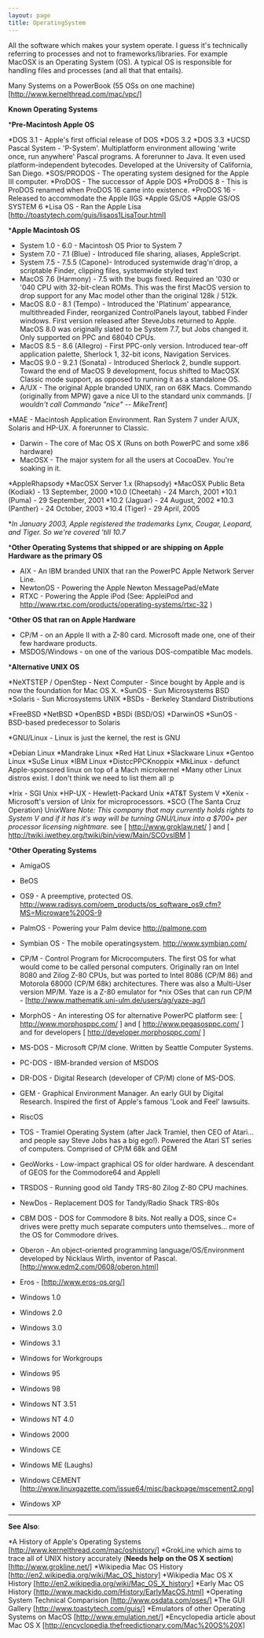 ```yaml
---
layout: page
title: OperatingSystem
---
```




All the software which makes your system operate. I guess it's technically referring to processes and not to frameworks/libraries. For example MacOSX is an Operating System (OS).  A typical OS is responsible for handling files and processes
(and all that that entails).

Many Systems on a PowerBook (55 OSs on one machine)  [http://www.kernelthread.com/mac/vpc/]

**Known Operating Systems**

***Pre-Macintosh Apple OS**

*DOS 3.1 -  Apple's first official release of DOS
*DOS 3.2
*DOS 3.3
*UCSD Pascal System - 'P-System'. Multiplatform environment allowing 'write once, run anywhere' Pascal programs. A forerunner to Java.  It even used platform-independent bytecodes. Developed at the University of California, San Diego.
*SOS/PRODOS - The operating system designed for the Apple III computer.
*ProDOS - The successor of Apple DOS
*ProDOS 8 - This is ProDOS renamed when ProDOS 16 came into existence.
*ProDOS 16 - Released to accommodate the Apple IIGS
*Apple GS/OS
*Apple GS/OS SYSTEM 6
*Lisa OS - Ran the Apple Lisa [http://toastytech.com/guis/lisaos1LisaTour.html]

***Apple Macintosh OS**

* System 1.0 - 6.0 - Macintosh OS Prior to System 7
* System 7.0 - 7.1 (Blue) - Introduced file sharing, aliases, AppleScript.
* System 7.5 - 7.5.5 (Capone)-  Introduced systemwide drag'n'drop, a scriptable Finder, clipping files, systemwide styled text
* MacOS 7.6 (Harmony) - 7.5 with the bugs fixed. Required an '030 or '040 CPU with 32-bit-clean ROMs. This was the first MacOS version to drop support for any Mac model other than the original 128k / 512k.
* MacOS 8.0 - 8.1 (Tempo) - Introduced the 'Platinum' appearance, multithreaded Finder, reorganized ControlPanels layout, tabbed Finder windows. First version released after SteveJobs returned to Apple. MacOS 8.0 was originally slated to be System 7.7, but Jobs changed it. Only supported on PPC and 68040 CPUs. 
* MacOS 8.5 - 8.6 (Allegro) - First PPC-only version. Introduced tear-off application palette, Sherlock 1, 32-bit icons, Navigation Services.
* MacOS 9.0 - 9.2.1 (Sonata) - Introduced Sherlock 2, bundle support. Toward the end of MacOS 9 development, focus shifted to MacOSX Classic mode support, as opposed to running it as a standalone OS.
* A/UX - The original Apple branded UNIX, ran on 68K Macs.  Commando (originally from MPW) gave a nice UI to the standard unix commands. [*I wouldn't call Commando "nice" -- MikeTrent*]

*MAE - Macintosh Application Environment. Ran System 7 under A/UX, Solaris and HP-UX. A forerunner to Classic.

* Darwin - The core of Mac OS X (Runs on both PowerPC and some x86 hardware)
* MacOSX - The major system for all the users at CocoaDev. You're soaking in it.

*AppleRhapsody
*MacOSX Server 1.x (Rhapsody)
*MacOSX Public Beta (Kodiak) - 13 September, 2000
*10.0 (Cheetah) - 24 March, 2001
*10.1 (Puma) - 29 September, 2001
*10.2 (Jaguar) - 24 August, 2002
*10.3 (Panther) - 24 October, 2003
*10.4 (Tiger) - 29 April, 2005

**In January 2003, Apple registered the trademarks Lynx, Cougar, Leopard, and Tiger. So we're covered 'till 10.7*


***Other Operating Systems that shipped or are shipping on Apple Hardware as the primary OS**

* AIX - An IBM branded UNIX that ran the PowerPC Apple Network Server Line.
* NewtonOS - Powering the Apple Newton MessagePad/eMate
* RTXC - Powering the Apple iPod (See: AppleiPod and http://www.rtxc.com/products/operating-systems/rtxc-32 )

***Other OS that ran on Apple Hardware**

* CP/M - on an Apple II with a Z-80 card. Microsoft made one, one of their few hardware products.
* MSDOS/Windows - on one of the various DOS-compatible Mac models.

***Alternative UNIX OS**

*NeXTSTEP / OpenStep - Next Computer - Since bought by Apple and is now the foundation for Mac OS X.
*SunOS - Sun Microsystems BSD
*Solaris - Sun Microsystems UNIX
*BSDs - Berkeley Standard Distributions

*FreeBSD
*NetBSD
*OpenBSD
*BSDi (BSD/OS)
*DarwinOS
*SunOS - BSD-based predecessor to Solaris

*GNU/Linux -  Linux is just the kernel, the rest is GNU

*Debian Linux
*Mandrake Linux
*Red Hat Linux
*Slackware Linux
*Gentoo Linux
*SuSe Linux
*IBM Linux
*DistccPPCKnoppix
*MkLinux - defunct Apple-sponsored linux on top of a Mach microkernel
*Many other Linux distros exist. I don't think we need to list them all :p

*Irix - SGI Unix
*HP-UX - Hewlett-Packard Unix
*AT&T System V
*Xenix - Microsoft's version of Unix for microprocessors.
*SCO (The Santa Cruz Operation) UnixWare *Note: This company that may currently holds rights to System V and if it has it's way will be turning GNU/Linux into a $700+ per processor licensing nightmare.* see [ http://www.groklaw.net/ ] and [ http://twiki.iwethey.org/twiki/bin/view/Main/SCOvsIBM ]

***Other Operating Systems**

* AmigaOS
* BeOS
* OS9 - A preemptive, protected OS. http://www.radisys.com/oem_products/os_software_os9.cfm?MS=Microware%20OS-9
* PalmOS - Powering your Palm device http://palmone.com
* Symbian OS - The mobile operatingsystem. http://www.symbian.com/
* CP/M - Control Program for Microcomputers. The first OS for what would come to be called personal computers. Originally ran on Intel 8080 and Zilog Z-80 CPUs, but was ported to Intel 8086 (CP/M 86) and Motorola 68000 (CP/M 68k) architectures. There was also a Multi-User version MP/M. Yaze is a Z-80 emulator for *nix OSes that can run CP/M - [http://www.mathematik.uni-ulm.de/users/ag/yaze-ag/] 
* MorphOS - An interesting OS for alternative PowerPC platform see: [ http://www.morphosppc.com/ ] and [ http://www.pegasosppc.com/ ] and for developers [ http://developer.morphosppc.com/ ]
* MS-DOS - Microsoft CP/M clone. Written by Seattle Computer Systems.
* PC-DOS - IBM-branded version of MSDOS
* DR-DOS - Digital Research (developer of CP/M) clone of MS-DOS.
* GEM - Graphical Environment Manager. An early GUI by Digital Research. Inspired the first of Apple's famous 'Look and Feel' lawsuits.
* RiscOS
* TOS - Tramiel Operating System (after Jack Tramiel, then CEO of Atari... and people say Steve Jobs has a big ego!). Powered the Atari ST series of computers. Comprised of CP/M 68k and GEM
* GeoWorks - Low-impact graphical OS for older hardware. A descendant of GEOS for the Commodore64 and AppleII
* TRSDOS - Running good old Tandy TRS-80 Zilog Z-80 CPU machines.
* NewDos - Replacement DOS for Tandy/Radio Shack TRS-80s
* CBM DOS - DOS for Commodore 8 bits. Not really a DOS, since C= drives were pretty much separate computers unto themselves... more of the OS for Commodore drives.
* Oberon - An object-oriented programming language/OS/Environment developed by Nicklaus Wirth, inventor of Pascal. [http://www.edm2.com/0608/oberon.html]
* Eros - [http://www.eros-os.org/]


* Windows 1.0
* Windows 2.0
* Windows 3.0
* Windows 3.1
* Windows for Workgroups
* Windows 95
* Windows 98
* Windows NT 3.51
* Windows NT 4.0
* Windows 2000
* Windows CE
* Windows ME (Laughs)
* Windows CEMENT [http://www.linuxgazette.com/issue64/misc/backpage/mscement2.png]
* Windows XP



----

**See Also**:

*A History of Apple's Operating Systems [http://www.kernelthread.com/mac/oshistory/]
*GrokLine which aims to trace all of UNIX history accurately (**Needs help on the OS X section**) [http://www.grokline.net/]
*Wikipedia Mac OS History [http://en2.wikipedia.org/wiki/Mac_OS_history]
*Wikipedia Mac OS X History [http://en2.wikipedia.org/wiki/Mac_OS_X_history]
*Early Mac OS History [http://www.mackido.com/History/EarlyMacOS.html]
*Operating System Technical Comparision [http://www.osdata.com/oses/]
*The GUI Gallery [http://www.toastytech.com/guis/]
*Emulators of other Operating Systems on MacOS [http://www.emulation.net/]
*Encyclopedia article about Mac OS X [http://encyclopedia.thefreedictionary.com/Mac%20OS%20X]

